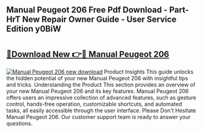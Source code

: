 ## Manual Peugeot 206 Free Pdf Download - Part-HrT New Repair Owner Guide - User Service Edition y0BiW

# <h2><a href="http://bc73486.oget.top/?id=Manual+Peugeot+206">🔗Download New 👉🔴 Manual Peugeot 206</a></h2>

[![Manual Peugeot 206 new download](https://i.imgur.com/5g1atiW.png)](http://bc73486.oget.top/?id=Manual+Peugeot+206)
Product Insights This guide unlocks the hidden potential of your new Manual Peugeot 206 with insightful tips and tricks. Understanding the Product This section provides an overview of your new Manual Peugeot 206 and its key features. Manual Peugeot 206 offers users an impressive collection of advanced features, such as gesture control, hands-free operation, customizable shortcuts, and automated tasks, all easily accessible through the user interface. Please Don't Hesitate Manual Peugeot 206. Our customer support team is ready to answer your questions.
